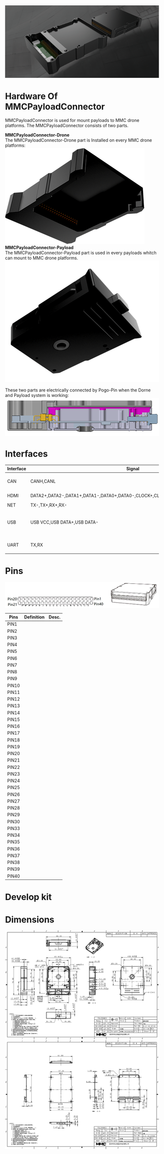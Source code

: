 ![connector](../resources/MMCPayloadConnector.png)
# Hardware Of MMCPayloadConnector
MMCPayloadConnector is used for mount payloads to MMC drone  platforms.
The MMCPayloadConnector consists of two parts.  

**MMCPayloadConnector-Drone**  
The MMCPayloadConnector-Drone part is Installed on every MMC drone platforms:
![connector-drone](../resources/connector-drone.png)
**MMCPayloadConnector-Payload**  
The MMCPayloadConnector-Payload part is used in every payloads whitch can 
mount to MMC drone platforms.
![connector-payload](../resources/connector-payload.png)

These two parts are electrically connected by Pogo-Pin when the Dorne and 
Payload system is working:
![working](../resources/connector-working.png)

# Interfaces

|Interface|Signal|Note|
|---|---|---|
|CAN|CANH,CANL|2.0 A and 2.0 B Active |
|HDMI|DATA2+,DATA2-,DATA1+,DATA1-,DATA0+,DATA0-,CLOCK+,CLOCK-,CEC,HDMI_GND,HDMI_5V,HGN|Full HD supported|
|NET|TX-,TX+,RX+,RX-||
|USB|USB VCC,USB DATA+,USB DATA-|**This USB port only for payload debug**|
|UART|TX,RX|speaker payload used|

# Pins
![pins](../resources/pins.png)

|Pins|Definition|Desc.|
|---|---|---|
|PIN1|||
|PIN2|||
|PIN3|||
|PIN4|||
|PIN5|||
|PIN6|||
|PIN7|||
|PIN8|||
|PIN9|||
|PIN10|||
|PIN11|||
|PIN12|||
|PIN13|||
|PIN14|||
|PIN15|||
|PIN16|||
|PIN17|||
|PIN18|||
|PIN19|||
|PIN20|||
|PIN21|||
|PIN22|||
|PIN23|||
|PIN24|||
|PIN25|||
|PIN26|||
|PIN27|||
|PIN28|||
|PIN29|||
|PIN30|||
|PIN33|||
|PIN34|||
|PIN35|||
|PIN36|||
|PIN37|||
|PIN38|||
|PIN39|||
|PIN40|||

# Develop kit


# Dimensions
![working](../resources/dimensions.png)
![working](../resources/dimensions-2.png)




